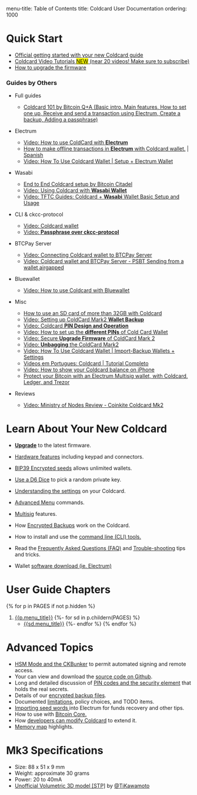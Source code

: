 menu-title: Table of Contents
title: Coldcard User Documentation
ordering: 1000

# Quick Start

- [Official getting started with your new Coldcard guide](quick)
- [Coldcard Video Tutorials <mark>NEW</mark> (near 20 videos! Make sure to subscribe)](https://www.youtube.com/playlist?list=PLZKkuPrgFw0axLoDDzxAIYzpZeC_T1i7W)
- [How to upgrade the firmware](upgrade)

### Guides by Others

- Full guides
	- [Coldcard 101 by Bitcoin Q+A (Basic intro, Main features, How to set one up, Receive and send a transaction using Electrum, Create a backup, Adding a passphrase)](https://www.bitcoinqna.com/post/coldcard-101)

- Electrum
	- [Video: How to use ColdCard with **Electrum**](https://www.youtube.com/watch?v=9A0cS2wwMI0)
	- [How to make offline transactions in **Electrum** with Coldcard wallet.](https://medium.com/@Multicripto/how-to-make-offline-transactions-in-electrum-with-coldcard-wallet-838f84df379a) | [Spanish](https://medium.com/@Multicripto/c%C3%B3mo-hacer-transacciones-offline-con-coldcard-wallet-a-trav%C3%A9s-de-electrum-b2eeb847e4b2)
	- [Video: How To Use Coldcard Wallet | Setup + Electrum Wallet](https://www.youtube.com/watch?v=_6mgLnTxPUs)


- Wasabi
	- [End to End Coldcard setup by Bitcoin Citadel](https://mattodell.keybase.pub/BitcoinCitadel_%20Coldcard_Wasabi%20Reference%20Guide.pdf)
    - [Video: Using Coldcard with **Wasabi Wallet**](https://www.youtube.com/watch?v=kocEpndQcsg)
	- [Video: TFTC Guides: Coldcard + **Wasabi** Wallet Basic Setup and Usage](https://www.youtube.com/watch?v=sM2uhyROpAQ)


- CLI & ckcc-protocol
	- [Video: Coldcard wallet](https://www.youtube.com/watch?v=f8dBNrlwJ0k)
	- [Video: **Passphrase over ckcc-protocol**](https://www.youtube.com/watch?v=zP1VV0AB5Os)

- BTCPay Server
	- [Video: Connecting Coldcard wallet to BTCPay Server](https://www.youtube.com/watch?v=N0eVwdP_7EQ)
	- [Video: Coldcard wallet and BTCPay Server - PSBT Sending from a wallet airgapped](https://www.youtube.com/watch?v=oK0h-76Giaw)
	
- Bluewallet
	- [Video: How to use Coldcard with Bluewallet](https://www.youtube.com/watch?v=hF2MyDB0nno)

- Misc
	- [How to use an SD card of more than 32GB with Coldcard](https://hive.blog/coldcard/@transisto/how-to-use-an-sd-card-of-more-than-32gb-with-coldcard)
	- [Video: Setting up ColdCard Mark2 **Wallet Backup**](https://www.youtube.com/watch?v=w6MvnUu2GBo)
	- [Video: Coldcard **PIN Design and Operation**](https://www.youtube.com/watch?v=iuiOqqZ8eeU) 
	- [Video: How to set up the **different PINs** of Cold Card Wallet](https://www.youtube.com/watch?v=hk1Lq2Rp2KM) 
	- [Video: Secure **Upgrade Firmware** of ColdCard Mark 2](https://www.youtube.com/watch?v=JCZzugnfQPs) 
	- [Video: **Unbagging** the ColdCard Mark2](https://www.youtube.com/watch?v=5FwOOTYH7Uw) 
	- [Video: How To Use Coldcard Wallet | Import-Backup Wallets + Settings](https://www.youtube.com/watch?v=M3miU_xp-IY)
	- [Videos em Portugues: Coldcard | Tutorial Completo](https://www.youtube.com/watch?v=jutQyA0X_Sc&list=PLgcVYwONyxmgyS3fAPkLCyejKEDQJWRLd)
	- [Video: How to show your Coldcard balance on iPhone](https://www.youtube.com/watch?v=xWeQwOyEDhI&t=356s)
	- [Protect your Bitcoin with an Electrum Multisig wallet, with Coldcard, Ledger, and Trezor](https://medium.com/@1700constantino/protect-your-bitcoin-with-an-electrum-multi-sig-wallet-with-coldcard-ledger-and-trezor-96397e4ce287)


- Reviews
	- [Video: Ministry of Nodes Review - Coinkite Coldcard Mk2](https://www.youtube.com/watch?v=eXInjdY9AM8)

# Learn About Your New Coldcard

- [**Upgrade**](upgrade) to the latest firmware.

- [Hardware features](hardware) including keypad and connectors.

- [BIP39 Encrypted seeds](passphrase) allows unlimited wallets.

- [Use a D6 Dice](import#dice-rolls) to pick a random private key.

- [Understanding the settings](settings) on your Coldcard.

- [Advanced Menu](advanced) commands.

- [Multisig](multisig) features.

- How [Encrypted Backups](backups) work on the Coldcard.

- How to install and use the [command line (CLI) tools.](cli)

- Read the [Frequently Asked Questions (FAQ)](faq) and [Trouble-shooting](trouble) tips and tricks.

- Wallet [software download (ie. Electrum)](downloads)


# User Guide Chapters

{% for p in PAGES if not p.hidden %}
1. [{{p.menu_title}}]({{p.url}})
{%- for sd in  p.childern(PAGES) %}
    - [{{sd.menu_title}}]({{sd.url}})
{%- endfor %}
{% endfor %}

# Advanced Topics

- [HSM Mode and the CKBunker](ckbunker-hsm) to permit automated signing and remote access.
- Your can view and download the [source code on Github](https://github.com/coldcard/firmware).
- Long and detailed discussion of 
  [PIN codes and the security element]({{DOCS}}/pin-entry.md) that holds the real secrets.
- Details of our [encrypted backup files]({{DOCS}}/backup-files.md).
- Documented [limitations]({{DOCS}}/limitations.md), policy choices, and TODO items.
- [Importing seed words ]({{DOCS}}/electrum-usage.md) into Electrum for funds recovery and other tips.
- How to use with [Bitcoin Core.]({{DOCS}}/bitcoin-core-usage.md) 
- How [developers can modify Coldcard]({{DOCS}}/dev-access.md) to extend it.
- [Memory map]({{DOCS}}/memory-map.md)  highlights.

# **Mk3** Specifications

- Size: 88 x 51 x 9 mm
- Weight: approximate 30 grams
- Power: 20 to 40mA
- [Unofficial Volumetric 3D model [STP]](https://github.com/TiKawamoto/3d-printing/tree/master/Coldcard) by [@TiKawamoto](https://twitter.com/TiKawamoto/status/1257489848388239362)
